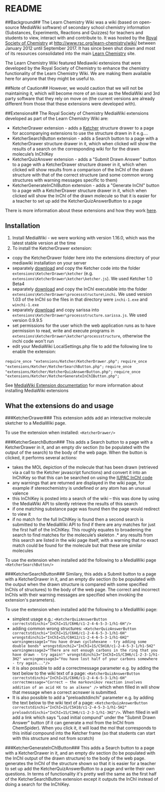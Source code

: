# README #
##Background##
The Learn Chemistry Wiki was a wiki (based on open-source MediaWiki software) of secondary school chemistry information (Substances, Experiments, Reactions and Quizzes) for teachers and students to view, interact with and contribute to. It was hosted by the [Royal Society of Chemistry](http://www.rsc.org/) at http://www.rsc.org/learn-chemistry/wiki/ between January 2012 until September 2017. It has since been shut down and most of its resources consolidated into the main [Learn Chemistry](http://www.rsc.org/learn-chemistry) site. 

The Learn Chemistry Wiki featured Mediawiki extensions that were developed by the Royal Society of Chemistry to enhance the chemistry functionality of the Learn Chemistry Wiki. We are making them available here for anyone that they might be useful to.

##Note of Caution##
However, we would caution that we will not be maintaining it, which will become more of an issue as the MediaWiki and 3rd party software that they rely on move on (the current versions are already different from those that these extensions were developed with). 

##Extensions##
The Royal Society of Chemistry MediaWiki extensions developed as part of the Learn Chemistry Wiki are:


* KetcherDrawer extension - adds a [Ketcher](http://lifescience.opensource.epam.com/ketcher/) structure drawer to a page for accompanying extensions to use the structure drawn in it e.g....
* KetcherSearchButton extension - adds a Search button to a page with a KetcherDrawer structure drawer in it, which when clicked will show the results of a search on the corresponding wiki for for the drawn molecule’s InChIKey
* KetcherQuizAnswer extension - adds a "Submit Drawn Answer" button to a page with a KetcherDrawer structure drawer in it, which when clicked will show results from a comparison of the InChI of the drawn structure with that of the correct structure (and some common wrong structures with warning messages specific to them)
* KetcherGenerateInChIButton extension - adds a "Generate InChI" button to a page with a KetcherDrawer structure drawer in it, which when clicked will show the InChI of the drawn molecule so that it is easier for a teacher to set up add the KetcherQuizAnswerButton to a page

There is more information about these extensions and how they work [here](http://www.sciencedirect.com/science/article/pii/B9781907568978500035). 

## Installation ##
1. Install MediaWiki - we were working with version 1.16.0, which was the latest stable version at the time
2. To install the KetcherDrawer extension:

 * copy the KetcherDrawer folder here into the extensions directory of your mediawiki installation on your server
 * separately [download](http://lifescience.opensource.epam.com/ketcher/) and copy the Ketcher code into the folder ```extensions\KetcherDrawer\ketcher``` (e.g. ```extensions\KetcherDrawer\ketcher\ketcher.js```). We used Ketcher 1.0 Beta4
 * separately [download](https://iupac.org/who-we-are/divisions/division-details/inchi/) and copy the InChI executable into the folder ```extensions\KetcherDrawer\processstructure\inchi```. We used version 1.03 of the InChI so the files in that directory were ```inchi-1.exe``` and ```winchi-1.exe```
 * separately [download](https://sourceforge.net/projects/sarissa/) and copy sarissa into ```extensions\KetcherDrawer\processstructure.sarissa.js```. We used version 0.9.9.5
 * set permissions for the user which the web application runs as to have permission to read, write and execute programs in ```extensions\KetcherDrawer\ketcher\processstructure```, otherwise the inchi code won't run
 * edit your MediaWiki LocalSettings.php file to add the following line to enable the extension: 

```require_once "extensions/Ketcher/KetcherDrawer.php";```
```require_once "extensions/Ketcher/KetcherSearchButton.php";```
```require_once "extensions/Ketcher/KetcherQuizAnswerButton.php";```
```require_once "extensions/Ketcher/KetcherGenerateInChIButton.php";```

See [MediaWiki Extension documentation](https://www.mediawiki.org/wiki/Extensions_FAQ) for more information about installing MediaWiki extensions
## What the extensions do and usage ##
###KetcherDrawer###
This extension adds add an interactive molecule sketcher to a MediaWiki page.

To use the extension when installed:
```<KetcherDrawer/>```

###KetcherSearchButton###
This adds a Search button to a page with a KetcherDrawer in it, and an empty div section (to be populated with the output of the search) to the body of the web page. When the button is clicked, it performs several actions:

* takes the MOL depiction of the molecule that has been drawn (retrieved via a call to the Ketcher javascript functions) and convert it into an InChIKey so that this can be searched on using the [IUPAC InChI code](https://iupac.org/who-we-are/divisions/division-details/inchi/ "IUPAC InChI code") 
* any warnings that are returned are displayed in the wiki page, for example if stereochemistry is undefined or any atom has an unusual valence
* this InChIKey is posted into a search of the wiki – this was done by using the MediaWiki API to silently retrieve the results of this search
* if one matching substance page was found then the page would redirect to view it
* if no match for the full InChIKey is found then a second search is submitted to the MediaWiki API to find if there are any matches for just the first half of the InChIKey. This roughly equates to broadening the search to find matches for the molecule’s skeleton
.* any results from this search are listed in the wiki page itself, with a warning that no exact match could be found for the molecule but that these are similar molecules

To use the extension when installed add the following to a MediaWiki page 
```<KetcherSearchButton/>```

###KetcherSearchButton###
Similary, this adds a Submit button to a page with a KetcherDrawer in it, and an empty div section (to be populated with the output when the drawn structure is compared with some specified InChIs of structures) to the body of the web page. The correct and incorrect InChIs with their warning messages are specified when invoking the extension's parameters).
 
To use the extension when installed add the following to a MediaWiki page:

* simplest usage e.g.: ```<KetcherQuizAnswerButton correctstdinchi="InChI=1S/C6H6/c1-2-4-6-5-3-1/h1-6H"/>```
* adding common wrong structures: ```<KetcherQuizAnswerButton correctstdinchi="InChI=1S/C6H6/c1-2-4-6-5-3-1/h1-6H" wrongstdinchi1="InChI=1S/C6H12/c1-2-4-6-5-3-1/h1-6H2" warningmessage1="You have drawn cyclohexane - try adding some double bonds" wrongstdinchi2="InChI=1S/C5H10/c1-2-4-5-3-1/h1-5H2" warningmessage2="There are not enough carbons in the ring that you have drawn - try again!" wrongstdinchi3="InChI=1S/C3H6/c1-2-3-1/h1-3H2" warningmessage3="You have lost half of your carbons somewhere - try again..."/>```
* it is also possible to add a correctmessage parameter e.g. by adding the text below to the wiki text of a page: ```<KetcherQuizAnswerButton correctstdinchi="InChI=1S/C6H6/c1-2-4-6-5-3-1/h1-6H" correctmessage="Correct – the markovnikov reaction involves addition of an acid HX to an alkene" />``` which when filled in will show that message when a correct acnswer is submitted.
* It is also possible to add a "preloadstdinchi" parameter e.g. by adding the text below to the wiki text of a page: ```<KetcherQuizAnswerButton correctstdinchi="InChI=1S/C5H10/c1-2-4-5-3-1/h1-5H2" preloadstdinchi="InChI=1S/C3H6/c1-2-3-1/h1-3H2"/>```. When filled in will add a link which says "Load initial compund" under the "Submit Drawn Answer" button (if it can generate a mol from the InChI from ChemSpider). When you click it, it will load the mol that corresponds to this initial compound into the Ketcher frame (so that students can start with this structure and not from scratch)

###KetcherGenerateInChIButton###
This adds a Search button to a page with a KetcherDrawer in it, and an empty div section (to be populated with the InChI output of the drawn structure) to the body of the web page. generates the InChI of the structure shown so that it is easier for a teacher to set up add the KetcherQuizAnswerButton to a page and write their own questions. In terms of functionality it's pretty well the same as the first half of the KetcherSearchButton extension except it outputs the InChI instead of doing a search for the InChIKey.
